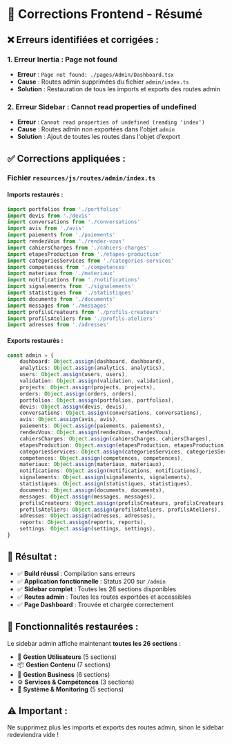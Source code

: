 # 🔧 Corrections Frontend - Résumé

## ❌ **Erreurs identifiées et corrigées :**

### 1. **Erreur Inertia : Page not found**
- **Erreur** : `Page not found: ./pages/Admin/Dashboard.tsx`
- **Cause** : Routes admin supprimées du fichier `admin/index.ts`
- **Solution** : Restauration de tous les imports et exports des routes admin

### 2. **Erreur Sidebar : Cannot read properties of undefined**
- **Erreur** : `Cannot read properties of undefined (reading 'index')`
- **Cause** : Routes admin non exportées dans l'objet `admin`
- **Solution** : Ajout de toutes les routes dans l'objet d'export

## ✅ **Corrections appliquées :**

### **Fichier `resources/js/routes/admin/index.ts`**

#### **Imports restaurés :**
```typescript
import portfolios from './portfolios'
import devis from './devis'
import conversations from './conversations'
import avis from './avis'
import paiements from './paiements'
import rendezVous from './rendez-vous'
import cahiersCharges from './cahiers-charges'
import etapesProduction from './etapes-production'
import categoriesServices from './categories-services'
import competences from './competences'
import materiaux from './materiaux'
import notifications from './notifications'
import signalements from './signalements'
import statistiques from './statistiques'
import documents from './documents'
import messages from './messages'
import profilsCreateurs from './profils-createurs'
import profilsAteliers from './profils-ateliers'
import adresses from './adresses'
```

#### **Exports restaurés :**
```typescript
const admin = {
    dashboard: Object.assign(dashboard, dashboard),
    analytics: Object.assign(analytics, analytics),
    users: Object.assign(users, users),
    validation: Object.assign(validation, validation),
    projects: Object.assign(projects, projects),
    orders: Object.assign(orders, orders),
    portfolios: Object.assign(portfolios, portfolios),
    devis: Object.assign(devis, devis),
    conversations: Object.assign(conversations, conversations),
    avis: Object.assign(avis, avis),
    paiements: Object.assign(paiements, paiements),
    rendezVous: Object.assign(rendezVous, rendezVous),
    cahiersCharges: Object.assign(cahiersCharges, cahiersCharges),
    etapesProduction: Object.assign(etapesProduction, etapesProduction),
    categoriesServices: Object.assign(categoriesServices, categoriesServices),
    competences: Object.assign(competences, competences),
    materiaux: Object.assign(materiaux, materiaux),
    notifications: Object.assign(notifications, notifications),
    signalements: Object.assign(signalements, signalements),
    statistiques: Object.assign(statistiques, statistiques),
    documents: Object.assign(documents, documents),
    messages: Object.assign(messages, messages),
    profilsCreateurs: Object.assign(profilsCreateurs, profilsCreateurs),
    profilsAteliers: Object.assign(profilsAteliers, profilsAteliers),
    adresses: Object.assign(adresses, adresses),
    reports: Object.assign(reports, reports),
    settings: Object.assign(settings, settings),
}
```

## 🎯 **Résultat :**

- ✅ **Build réussi** : Compilation sans erreurs
- ✅ **Application fonctionnelle** : Status 200 sur `/admin`
- ✅ **Sidebar complet** : Toutes les 26 sections disponibles
- ✅ **Routes admin** : Toutes les routes exportées et accessibles
- ✅ **Page Dashboard** : Trouvée et chargée correctement

## 🚀 **Fonctionnalités restaurées :**

Le sidebar admin affiche maintenant **toutes les 26 sections** :
- 👥 **Gestion Utilisateurs** (5 sections)
- 📦 **Gestion Contenu** (7 sections)
- 🏢 **Gestion Business** (6 sections)
- ⚙️ **Services & Compétences** (3 sections)
- 🔧 **Système & Monitoring** (5 sections)

## ⚠️ **Important :**
Ne supprimez plus les imports et exports des routes admin, sinon le sidebar redeviendra vide !


